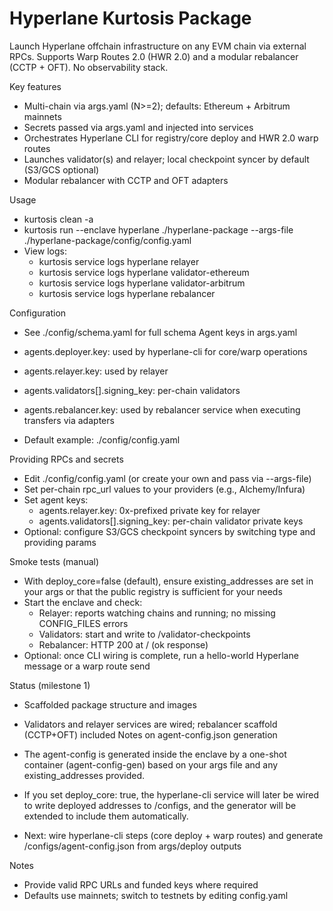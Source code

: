 # Hyperlane Kurtosis Package

Launch Hyperlane offchain infrastructure on any EVM chain via external RPCs. Supports Warp Routes 2.0 (HWR 2.0) and a modular rebalancer (CCTP + OFT). No observability stack.

Key features
- Multi-chain via args.yaml (N>=2); defaults: Ethereum + Arbitrum mainnets
- Secrets passed via args.yaml and injected into services
- Orchestrates Hyperlane CLI for registry/core deploy and HWR 2.0 warp routes
- Launches validator(s) and relayer; local checkpoint syncer by default (S3/GCS optional)
- Modular rebalancer with CCTP and OFT adapters

Usage
- kurtosis clean -a
- kurtosis run --enclave hyperlane ./hyperlane-package --args-file ./hyperlane-package/config/config.yaml
- View logs:
  - kurtosis service logs hyperlane relayer
  - kurtosis service logs hyperlane validator-ethereum
  - kurtosis service logs hyperlane validator-arbitrum
  - kurtosis service logs hyperlane rebalancer

Configuration
- See ./config/schema.yaml for full schema
Agent keys in args.yaml
- agents.deployer.key: used by hyperlane-cli for core/warp operations
- agents.relayer.key: used by relayer
- agents.validators[].signing_key: per-chain validators
- agents.rebalancer.key: used by rebalancer service when executing transfers via adapters

- Default example: ./config/config.yaml

Providing RPCs and secrets
- Edit ./config/config.yaml (or create your own and pass via --args-file)
- Set per-chain rpc_url values to your providers (e.g., Alchemy/Infura)
- Set agent keys:
  - agents.relayer.key: 0x-prefixed private key for relayer
  - agents.validators[].signing_key: per-chain validator private keys
- Optional: configure S3/GCS checkpoint syncers by switching type and providing params

Smoke tests (manual)
- With deploy_core=false (default), ensure existing_addresses are set in your args or that the public registry is sufficient for your needs
- Start the enclave and check:
  - Relayer: reports watching chains and running; no missing CONFIG_FILES errors
  - Validators: start and write to /validator-checkpoints
  - Rebalancer: HTTP 200 at / (ok response)
- Optional: once CLI wiring is complete, run a hello-world Hyperlane message or a warp route send

Status (milestone 1)
- Scaffolded package structure and images
- Validators and relayer services are wired; rebalancer scaffold (CCTP+OFT) included
Notes on agent-config.json generation
- The agent-config is generated inside the enclave by a one-shot container (agent-config-gen) based on your args file and any existing_addresses provided.
- If you set deploy_core: true, the hyperlane-cli service will later be wired to write deployed addresses to /configs, and the generator will be extended to include them automatically.

- Next: wire hyperlane-cli steps (core deploy + warp routes) and generate /configs/agent-config.json from args/deploy outputs

Notes
- Provide valid RPC URLs and funded keys where required
- Defaults use mainnets; switch to testnets by editing config.yaml
